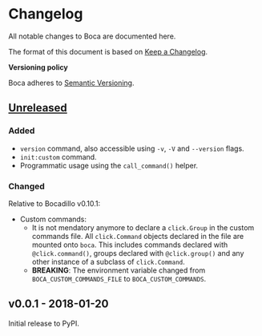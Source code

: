 # Changelog

All notable changes to Boca are documented here.

The format of this document is based on [Keep a Changelog](https://keepachangelog.com).

**Versioning policy**

Boca adheres to [Semantic Versioning](https://semver.org).

## [Unreleased]

### Added

- `version` command, also accessible using `-v`, `-V` and `--version` flags.
- `init:custom` command.
- Programmatic usage using the `call_command()` helper.

### Changed

Relative to Bocadillo v0.10.1:

- Custom commands:
    - It is not mendatory anymore to declare a `click.Group` in the custom commands file. All `click.Command` objects declared in the file are mounted onto `boca`. This includes commands declared with `@click.command()`, groups declared with `@click.group()` and any other instance of a subclass of `click.Command`.
    - **BREAKING**: The environment variable changed from `BOCA_CUSTOM_COMMANDS_FILE` to `BOCA_CUSTOM_COMMANDS`.

## v0.0.1 - 2018-01-20

Initial release to PyPI.

[Unreleased]: https://github.com/bocadilloproject/boca/compare/v0.0.1...HEAD
